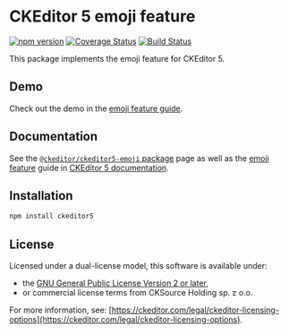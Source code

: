 CKEditor&nbsp;5 emoji feature
=============================

[![npm version](https://badge.fury.io/js/%40ckeditor%2Fckeditor5-emoji.svg)](https://www.npmjs.com/package/@ckeditor/ckeditor5-emoji)
[![Coverage Status](https://coveralls.io/repos/github/ckeditor/ckeditor5/badge.svg?branch=master)](https://coveralls.io/github/ckeditor/ckeditor5?branch=master)
[![Build Status](https://travis-ci.com/ckeditor/ckeditor5.svg?branch=master)](https://app.travis-ci.com/github/ckeditor/ckeditor5)

This package implements the emoji feature for CKEditor&nbsp;5.

## Demo

Check out the demo in the [emoji feature guide](https://ckeditor.com/docs/ckeditor5/latest/features/emoji.html#demo).

## Documentation

See the [`@ckeditor/ckeditor5-emoji` package](https://ckeditor.com/docs/ckeditor5/latest/api/emoji.html) page as well as the [emoji feature](https://ckeditor.com/docs/ckeditor5/latest/features/emoji.html) guide in [CKEditor&nbsp;5 documentation](https://ckeditor.com/docs/ckeditor5/latest/).

## Installation

```bash
npm install ckeditor5
```

## License

Licensed under a dual-license model, this software is available under:

* the [GNU General Public License Version 2 or later](http://www.gnu.org/licenses/gpl.html),
* or commercial license terms from CKSource Holding sp. z o.o.

For more information, see: [https://ckeditor.com/legal/ckeditor-licensing-options](https://ckeditor.com/legal/ckeditor-licensing-options).
